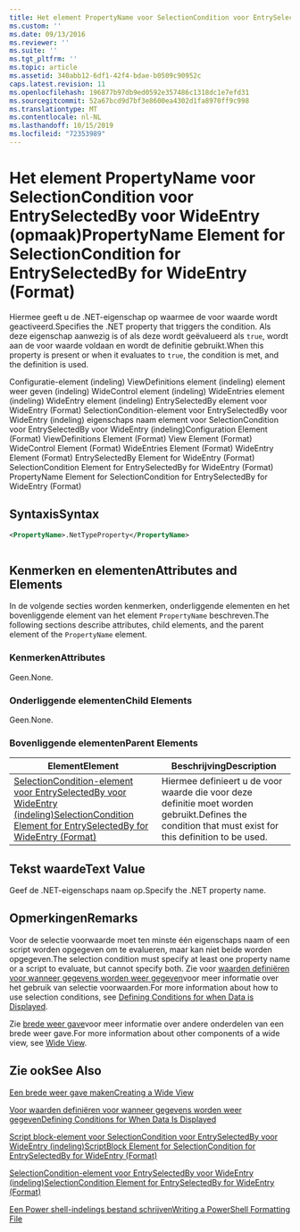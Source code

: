 ```yaml
---
title: Het element PropertyName voor SelectionCondition voor EntrySelectedBy voor WideEntry (indeling) | Microsoft Docs
ms.custom: ''
ms.date: 09/13/2016
ms.reviewer: ''
ms.suite: ''
ms.tgt_pltfrm: ''
ms.topic: article
ms.assetid: 340abb12-6df1-42f4-bdae-b0509c90952c
caps.latest.revision: 11
ms.openlocfilehash: 196877b97db9ed0592e357486c1318dc1e7efd31
ms.sourcegitcommit: 52a67bcd9d7bf3e8600ea4302d1fa8970ff9c998
ms.translationtype: MT
ms.contentlocale: nl-NL
ms.lasthandoff: 10/15/2019
ms.locfileid: "72353989"
---
```

# <a name="propertyname-element-for-selectioncondition-for-entryselectedby-for-wideentry-format"></a><span data-ttu-id="35c66-102">Het element PropertyName voor SelectionCondition voor EntrySelectedBy voor WideEntry (opmaak)</span><span class="sxs-lookup"><span data-stu-id="35c66-102">PropertyName Element for SelectionCondition for EntrySelectedBy for WideEntry (Format)</span></span>

<span data-ttu-id="35c66-103">Hiermee geeft u de .NET-eigenschap op waarmee de voor waarde wordt geactiveerd.</span><span class="sxs-lookup"><span data-stu-id="35c66-103">Specifies the .NET property that triggers the condition.</span></span> <span data-ttu-id="35c66-104">Als deze eigenschap aanwezig is of als deze wordt geëvalueerd als `true`, wordt aan de voor waarde voldaan en wordt de definitie gebruikt.</span><span class="sxs-lookup"><span data-stu-id="35c66-104">When this property is present or when it evaluates to `true`, the condition is met, and the definition is used.</span></span>

<span data-ttu-id="35c66-105">Configuratie-element (indeling) ViewDefinitions element (indeling) element weer geven (indeling) WideControl element (indeling) WideEntries element (indeling) WideEntry element (indeling) EntrySelectedBy element voor WideEntry (Format) SelectionCondition-element voor EntrySelectedBy voor WideEntry (indeling) eigenschaps naam element voor SelectionCondition voor EntrySelectedBy voor WideEntry (indeling)</span><span class="sxs-lookup"><span data-stu-id="35c66-105">Configuration Element (Format) ViewDefinitions Element (Format) View Element (Format) WideControl Element (Format) WideEntries Element (Format) WideEntry Element (Format) EntrySelectedBy Element for WideEntry (Format) SelectionCondition Element for EntrySelectedBy for WideEntry (Format) PropertyName Element for SelectionCondition for EntrySelectedBy for WideEntry (Format)</span></span>

## <a name="syntax"></a><span data-ttu-id="35c66-106">Syntaxis</span><span class="sxs-lookup"><span data-stu-id="35c66-106">Syntax</span></span>

```xml
<PropertyName>.NetTypeProperty</PropertyName>
```

```csharp

```

## <a name="attributes-and-elements"></a><span data-ttu-id="35c66-107">Kenmerken en elementen</span><span class="sxs-lookup"><span data-stu-id="35c66-107">Attributes and Elements</span></span>

<span data-ttu-id="35c66-108">In de volgende secties worden kenmerken, onderliggende elementen en het bovenliggende element van het element `PropertyName` beschreven.</span><span class="sxs-lookup"><span data-stu-id="35c66-108">The following sections describe attributes, child elements, and the parent element of the `PropertyName` element.</span></span>

### <a name="attributes"></a><span data-ttu-id="35c66-109">Kenmerken</span><span class="sxs-lookup"><span data-stu-id="35c66-109">Attributes</span></span>

<span data-ttu-id="35c66-110">Geen.</span><span class="sxs-lookup"><span data-stu-id="35c66-110">None.</span></span>

### <a name="child-elements"></a><span data-ttu-id="35c66-111">Onderliggende elementen</span><span class="sxs-lookup"><span data-stu-id="35c66-111">Child Elements</span></span>

<span data-ttu-id="35c66-112">Geen.</span><span class="sxs-lookup"><span data-stu-id="35c66-112">None.</span></span>

### <a name="parent-elements"></a><span data-ttu-id="35c66-113">Bovenliggende elementen</span><span class="sxs-lookup"><span data-stu-id="35c66-113">Parent Elements</span></span>

|<span data-ttu-id="35c66-114">Element</span><span class="sxs-lookup"><span data-stu-id="35c66-114">Element</span></span>|<span data-ttu-id="35c66-115">Beschrijving</span><span class="sxs-lookup"><span data-stu-id="35c66-115">Description</span></span>|
|-------------|-----------------|
|[<span data-ttu-id="35c66-116">SelectionCondition-element voor EntrySelectedBy voor WideEntry (indeling)</span><span class="sxs-lookup"><span data-stu-id="35c66-116">SelectionCondition Element for EntrySelectedBy for WideEntry (Format)</span></span>](./selectioncondition-element-for-entryselectedby-for-widecontrol-format.md)|<span data-ttu-id="35c66-117">Hiermee definieert u de voor waarde die voor deze definitie moet worden gebruikt.</span><span class="sxs-lookup"><span data-stu-id="35c66-117">Defines the condition that must exist for this definition to be used.</span></span>|

## <a name="text-value"></a><span data-ttu-id="35c66-118">Tekst waarde</span><span class="sxs-lookup"><span data-stu-id="35c66-118">Text Value</span></span>

<span data-ttu-id="35c66-119">Geef de .NET-eigenschaps naam op.</span><span class="sxs-lookup"><span data-stu-id="35c66-119">Specify the .NET property name.</span></span>

## <a name="remarks"></a><span data-ttu-id="35c66-120">Opmerkingen</span><span class="sxs-lookup"><span data-stu-id="35c66-120">Remarks</span></span>

<span data-ttu-id="35c66-121">Voor de selectie voorwaarde moet ten minste één eigenschaps naam of een script worden opgegeven om te evalueren, maar kan niet beide worden opgegeven.</span><span class="sxs-lookup"><span data-stu-id="35c66-121">The selection condition must specify at least one property name or a script to evaluate, but cannot specify both.</span></span> <span data-ttu-id="35c66-122">Zie voor [waarden definiëren voor wanneer gegevens worden weer gegeven](./defining-conditions-for-displaying-data.md)voor meer informatie over het gebruik van selectie voorwaarden.</span><span class="sxs-lookup"><span data-stu-id="35c66-122">For more information about how to use selection conditions, see [Defining Conditions for when Data is Displayed](./defining-conditions-for-displaying-data.md).</span></span>

<span data-ttu-id="35c66-123">Zie [brede weer gave](./creating-a-wide-view.md)voor meer informatie over andere onderdelen van een brede weer gave.</span><span class="sxs-lookup"><span data-stu-id="35c66-123">For more information about other components of a wide view, see [Wide View](./creating-a-wide-view.md).</span></span>

## <a name="see-also"></a><span data-ttu-id="35c66-124">Zie ook</span><span class="sxs-lookup"><span data-stu-id="35c66-124">See Also</span></span>

[<span data-ttu-id="35c66-125">Een brede weer gave maken</span><span class="sxs-lookup"><span data-stu-id="35c66-125">Creating a Wide View</span></span>](./creating-a-wide-view.md)

[<span data-ttu-id="35c66-126">Voor waarden definiëren voor wanneer gegevens worden weer gegeven</span><span class="sxs-lookup"><span data-stu-id="35c66-126">Defining Conditions for When Data Is Displayed</span></span>](./defining-conditions-for-displaying-data.md)

[<span data-ttu-id="35c66-127">Script block-element voor SelectionCondition voor EntrySelectedBy voor WideEntry (indeling)</span><span class="sxs-lookup"><span data-stu-id="35c66-127">ScriptBlock Element for SelectionCondition for EntrySelectedBy for WideEntry (Format)</span></span>](./scriptblock-element-for-selectioncondition-for-entryselectedby-for-widecontrol-format.md)

[<span data-ttu-id="35c66-128">SelectionCondition-element voor EntrySelectedBy voor WideEntry (indeling)</span><span class="sxs-lookup"><span data-stu-id="35c66-128">SelectionCondition Element for EntrySelectedBy for WideEntry (Format)</span></span>](./selectioncondition-element-for-entryselectedby-for-widecontrol-format.md)

[<span data-ttu-id="35c66-129">Een Power shell-indelings bestand schrijven</span><span class="sxs-lookup"><span data-stu-id="35c66-129">Writing a PowerShell Formatting File</span></span>](./writing-a-powershell-formatting-file.md)
